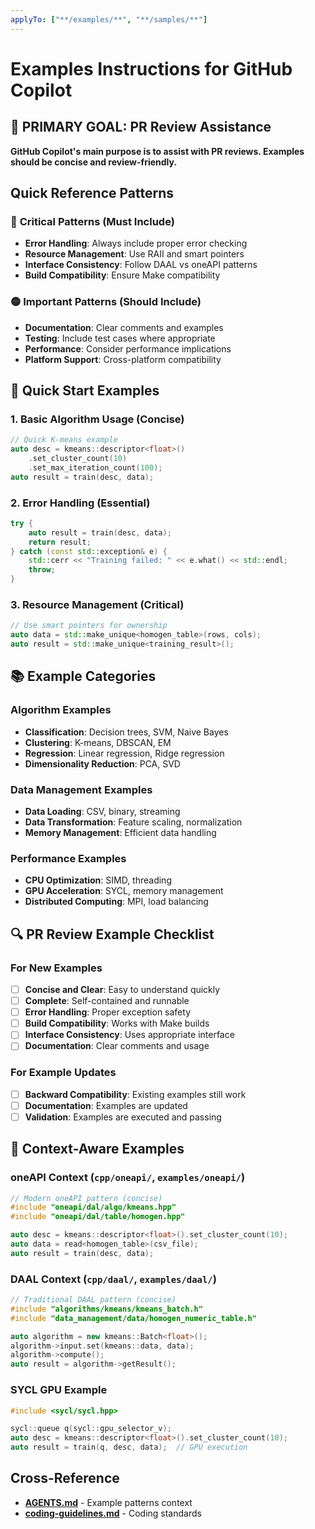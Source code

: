 ```yaml
---
applyTo: ["**/examples/**", "**/samples/**"]
---
```


# Examples Instructions for GitHub Copilot

## 🎯 **PRIMARY GOAL: PR Review Assistance**

**GitHub Copilot's main purpose is to assist with PR reviews. Examples should be concise and review-friendly.**

## Quick Reference Patterns

### 🔴 **Critical Patterns (Must Include)**
- **Error Handling**: Always include proper error checking
- **Resource Management**: Use RAII and smart pointers
- **Interface Consistency**: Follow DAAL vs oneAPI patterns
- **Build Compatibility**: Ensure Make compatibility

### 🟡 **Important Patterns (Should Include)**
- **Documentation**: Clear comments and examples
- **Testing**: Include test cases where appropriate
- **Performance**: Consider performance implications
- **Platform Support**: Cross-platform compatibility

## 🚀 Quick Start Examples

### 1. Basic Algorithm Usage (Concise)
```cpp
// Quick K-means example
auto desc = kmeans::descriptor<float>()
    .set_cluster_count(10)
    .set_max_iteration_count(100);
auto result = train(desc, data);
```

### 2. Error Handling (Essential)
```cpp
try {
    auto result = train(desc, data);
    return result;
} catch (const std::exception& e) {
    std::cerr << "Training failed: " << e.what() << std::endl;
    throw;
}
```

### 3. Resource Management (Critical)
```cpp
// Use smart pointers for ownership
auto data = std::make_unique<homogen_table>(rows, cols);
auto result = std::make_unique<training_result>();
```

## 📚 Example Categories

### Algorithm Examples
- **Classification**: Decision trees, SVM, Naive Bayes
- **Clustering**: K-means, DBSCAN, EM
- **Regression**: Linear regression, Ridge regression
- **Dimensionality Reduction**: PCA, SVD

### Data Management Examples
- **Data Loading**: CSV, binary, streaming
- **Data Transformation**: Feature scaling, normalization
- **Memory Management**: Efficient data handling

### Performance Examples
- **CPU Optimization**: SIMD, threading
- **GPU Acceleration**: SYCL, memory management
- **Distributed Computing**: MPI, load balancing

## 🔍 PR Review Example Checklist

### For New Examples
- [ ] **Concise and Clear**: Easy to understand quickly
- [ ] **Complete**: Self-contained and runnable
- [ ] **Error Handling**: Proper exception safety
- [ ] **Build Compatibility**: Works with Make builds
- [ ] **Interface Consistency**: Uses appropriate interface
- [ ] **Documentation**: Clear comments and usage

### For Example Updates
- [ ] **Backward Compatibility**: Existing examples still work
- [ ] **Documentation**: Examples are updated
- [ ] **Validation**: Examples are executed and passing

## 🎯 Context-Aware Examples

### oneAPI Context (`cpp/oneapi/`, `examples/oneapi/`)
```cpp
// Modern oneAPI pattern (concise)
#include "oneapi/dal/algo/kmeans.hpp"
#include "oneapi/dal/table/homogen.hpp"

auto desc = kmeans::descriptor<float>().set_cluster_count(10);
auto data = read<homogen_table>(csv_file);
auto result = train(desc, data);
```

### DAAL Context (`cpp/daal/`, `examples/daal/`)
```cpp
// Traditional DAAL pattern (concise)
#include "algorithms/kmeans/kmeans_batch.h"
#include "data_management/data/homogen_numeric_table.h"

auto algorithm = new kmeans::Batch<float>();
algorithm->input.set(kmeans::data, data);
algorithm->compute();
auto result = algorithm->getResult();
```

### SYCL GPU Example
```cpp
#include <sycl/sycl.hpp>

sycl::queue q(sycl::gpu_selector_v);
auto desc = kmeans::descriptor<float>().set_cluster_count(10);
auto result = train(q, desc, data);  // GPU execution
```

## Cross-Reference
- **[AGENTS.md](/examples/AGENTS.md)** - Example patterns context
- **[coding-guidelines.md](/.github/instructions/cpp-coding-guidelines.md)** - Coding standards
